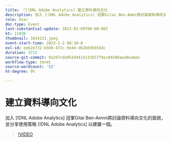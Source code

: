 ```yaml
---
title: 『[!DNL Adobe Analytics] 建立資料導向文化
description: 加入 [!DNL Adobe Analytics] 冠軍Gitai Ben-Ammi將討論資料導向文化的面貌，並分享使用策略 [!DNL Adobe Analytics] 以建置一個。
role: User
doc-type: Event
last-substantial-update: 2023-02-09T00:00:00Z
kt: 11836
thumbnail: 3414131.jpeg
event-start-time: 2023-2-2 08:30-8
exl-id: eeb2e732-b568-472c-9e4d-d62b03b656dc
duration: 3711
source-git-commit: 9a297cda953d4414131657f9ac84580aea0eabeb
workflow-type: tm+mt
source-wordcount: '52'
ht-degree: 0%

---
```


# 建立資料導向文化

加入 [!DNL Adobe Analytics] 冠軍Gitai Ben-Ammi將討論資料導向文化的面貌，並分享使用策略 [!DNL Adobe Analytics] 以建置一個。

>[!VIDEO](https://video.tv.adobe.com/v/3414131/?quality=12&learn=on)
